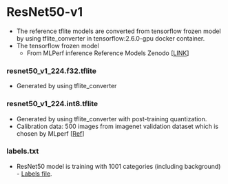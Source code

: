# ResNet50-v1
 
* The reference tflite models are converted from tensorflow frozen model by using tflite_converter in tensorflow:2.6.0-gpu docker container.
* The tensorflow frozen model 
    * From MLPerf inference Reference Models Zenodo [[LINK](https://zenodo.org/record/2535873#.YSRQ9tMzY-Q "LINK")]

### resnet50_v1_224.f32.tflite
* Generated by using tflite_converter

### resnet50_v1_224.int8.tflite
* Generated by using tflite_converter with post-training quantization.
* Calibration data: 500 images from imagenet validation dataset which is chosen by MLperf [[Ref](https://github.com/mlcommons/inference/blob/master/calibration/ImageNet/cal_image_list_option_1.txt "LINK")]

### labels.txt
* ResNet50 model is training with 1001 categories (including background) - [Labels file](https://github.com/google-coral/edgetpu/blob/master/test_data/imagenet_labels.txt "LINK").

